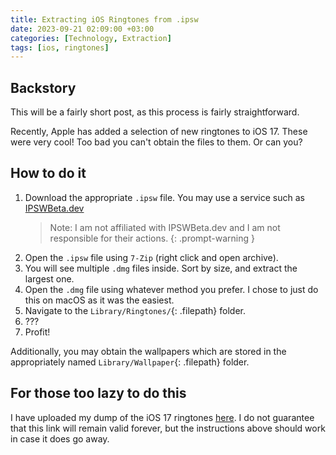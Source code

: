 ```yaml
---
title: Extracting iOS Ringtones from .ipsw
date: 2023-09-21 02:09:00 +03:00
categories: [Technology, Extraction]
tags: [ios, ringtones]
---
```


## Backstory

This will be a fairly short post, as this process is fairly straightforward.

Recently, Apple has added a selection of new ringtones to iOS 17. These were very cool! Too bad you can't obtain the files to them. Or can you?

## How to do it

1. Download the appropriate `.ipsw` file. You may use a service such as [IPSWBeta.dev](https://ipswbeta.dev/ios/)
    > Note: I am not affiliated with IPSWBeta.dev and I am not responsible for their actions.
    {: .prompt-warning }
2. Open the `.ipsw` file using `7-Zip` (right click and open archive).
3. You will see multiple `.dmg` files inside. Sort by size, and extract the largest one.
4. Open the `.dmg` file using whatever method you prefer. I chose to just do this on macOS as it was the easiest.
5. Navigate to the `Library/Ringtones/`{: .filepath} folder.
6. ???
7. Profit!

Additionally, you may obtain the wallpapers which are stored in the appropriately named `Library/Wallpaper`{: .filepath} folder.

## For those too lazy to do this

I have uploaded my dump of the iOS 17 ringtones [here](https://up.aesth.dev/J3pgng8h.zip). I do not guarantee that this link will remain valid forever, but the instructions above should work in case it does go away.
